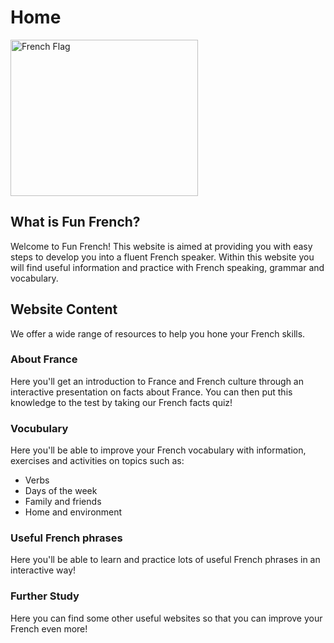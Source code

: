 <h1>Home</h1>
<img class="imgLeft" src="https://upload.wikimedia.org/wikipedia/en/c/c3/Flag_of_France.svg" alt="French Flag" width="300" height="250">
<h2>What is Fun French? </h2>
<p>Welcome to Fun French! This website is aimed at providing you with easy steps to develop you into a fluent French speaker. Within this website you will find useful information and practice with French speaking, grammar and vocabulary.</p>

<h2>Website Content</h2>
<p>We offer a wide range of resources to help you hone your French skills.</p>
<h3>About France</h3>
<p>Here you'll get an introduction to France and French culture through an interactive presentation on facts about France. You can then put this knowledge to the test by taking our French facts quiz!</p>
<h3>Vocubulary</h3>
<p>Here you'll be able to improve your French vocabulary with information, exercises and activities on topics such as:</p>
<ul>
  <li>Verbs</li>
  <li>Days of the week</li>
  <li>Family and friends</li>
  <li>Home and environment</li>
</ul>
<h3>Useful French phrases</h3>
<p>Here you'll be able to learn and practice lots of useful French phrases in an interactive way!</p>
<h3>Further Study</h3>
<p>Here you can find some other useful websites so that you can improve your French even more!</p>

